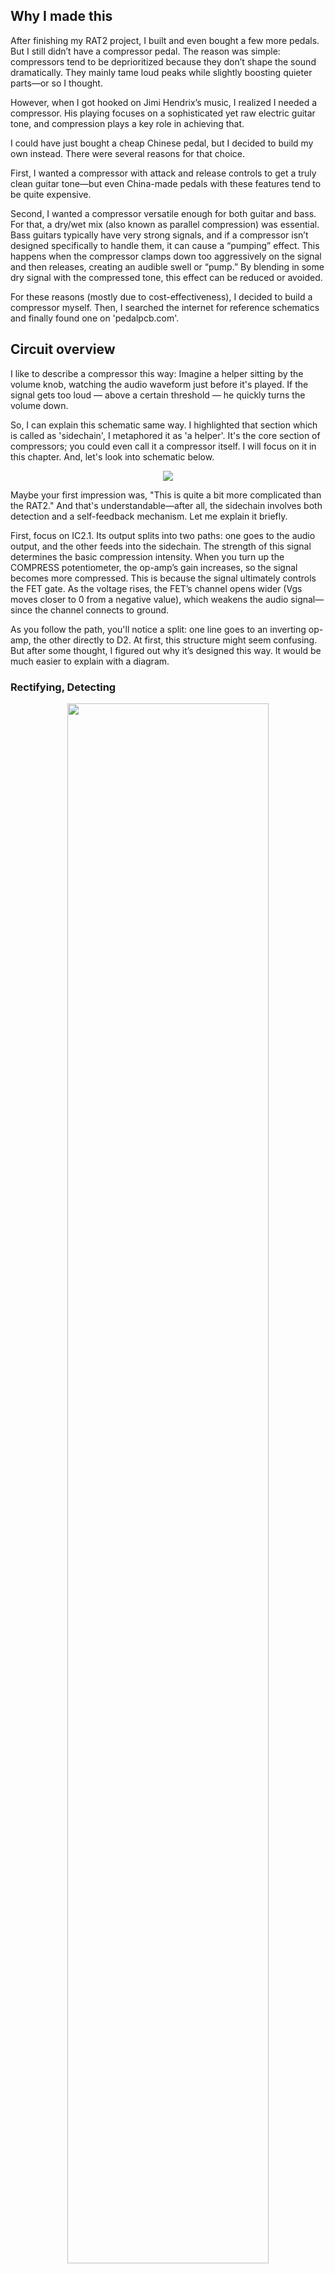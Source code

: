 ## Why I made this
After finishing my RAT2 project, I built and even bought a few more pedals. But I still didn’t have a compressor pedal. The reason was simple: compressors tend to be deprioritized because they don’t shape the sound dramatically. They mainly tame loud peaks while slightly boosting quieter parts—or so I thought.

However, when I got hooked on Jimi Hendrix’s music, I realized I needed a compressor. His playing focuses on a sophisticated yet raw electric guitar tone, and compression plays a key role in achieving that.

I could have just bought a cheap Chinese pedal, but I decided to build my own instead. There were several reasons for that choice.

First, I wanted a compressor with attack and release controls to get a truly clean guitar tone—but even China-made pedals with these features tend to be quite expensive.

Second, I wanted a compressor versatile enough for both guitar and bass. For that, a dry/wet mix (also known as parallel compression) was essential. Bass guitars typically have very strong signals, and if a compressor isn’t designed specifically to handle them, it can cause a “pumping” effect. This happens when the compressor clamps down too aggressively on the signal and then releases, creating an audible swell or “pump.” By blending in some dry signal with the compressed tone, this effect can be reduced or avoided.

For these reasons (mostly due to cost-effectiveness), I decided to build a compressor myself. Then, I searched the internet for reference schematics and finally found one on 'pedalpcb.com'.


## Circuit overview


I like to describe a compressor this way: Imagine a helper sitting by the volume knob, watching the audio waveform just before it's played. If the signal gets too loud — above a certain threshold — he quickly turns the volume down.

So, I can explain this schematic same way. I highlighted that section which is called as 'sidechain', I metaphored it as 'a helper'. It's the core section of compressors; you could even call it a compressor itself. I will focus on it in this chapter. And, let's look into schematic below.

<p align='center'>
 <img src=asset/sch.jpg>
</p>

Maybe your first impression was, "This is quite a bit more complicated than the RAT2." And that's understandable—after all, the sidechain involves both detection and a self-feedback mechanism. Let me explain it briefly.

First, focus on IC2.1. Its output splits into two paths: one goes to the audio output, and the other feeds into the sidechain. The strength of this signal determines the basic compression intensity. When you turn up the COMPRESS potentiometer, the op-amp’s gain increases, so the signal becomes more compressed. This is because the signal ultimately controls the FET gate. As the voltage rises, the FET’s channel opens wider (Vgs moves closer to 0 from a negative value), which weakens the audio signal—since the channel connects to ground.

As you follow the path, you'll notice a split: one line goes to an inverting op-amp, the other directly to D2. At first, this structure might seem confusing. But after some thought, I figured out why it’s designed this way. It would be much easier to explain with a diagram.

### Rectifying, Detecting

<p align='center'>
 <img src=asset/waveform.jpg width="80%" height="80%">
</p>

Let's assume the audio input is a sine wave. That sine wave also travels through the sidechain path — we'll call that waveform A. A is then inverted through an inverting op-amp, becoming waveform B. When B passes through a diode, it becomes waveform C, since diodes only allow voltages above their forward voltage (VF) to pass — anything below VF is clipped.

The same thing happens with waveform D, except this time it's waveform A (not B) that's being clipped. Then, C and D are merged into waveform E at a common node. This final waveform E is what goes to the FET gate.

In effect, this functions as a kind of rectifier. But why is this structure necessary?

Imagine we directly control the FET gate with waveform A. In that case, only the upper half of the wave would cause compression (i.e., open the FET channel). That’s because a JFET opens wider when Vgs gets closer to 0. Since the lower half of the sine wave is already negative, it would actually close the channel rather than open it. That’s why converting waveform A into waveform E is essential — it ensures the gate receives a proper, unipolar control signal.

Also, BAT43 diodes are used not only for rectification, but because they have a low forward voltage. If VF were too high, much of the signal would be lost — and the FET only responds to relatively high gate signals.

Also I measured the rectified output to observe its actual shape — the captured waveform is shown below.

<p align='center'>
 <img src=asset/waveform2.jpg width="30%" height="30%">
</p>

### Time domain

<p align='center'>
 <img src=asset/attack.jpg width="14%" height="14%">
</p>  

Look at the schematic — I’ve highlighted some essential components.
Now, let’s talk about time, because the ‘attack’ and ‘release’ potentiometers control exactly that — technically, the time constant.

Earlier, we discussed how the FET gate voltage is sourced and transformed.
In this section, we'll focus on how quickly that voltage is charged and discharged.

<p align='center'>
 <img src=asset/constant.png width="60%" height="60%"> 
</p>  
To make it clearer, I simplified the previous schematic. The 'ATTACK' resistance determines how fast C6 charges, and the 'RELEASE' resistance determines how fast C6 discharges. If C6 charges quickly, the FET reacts faster and compresses the signal more quickly.

These are the core timing parameters of a compressor. For example, attack time refers to how fast the circuit responds to a transient spike, while release time describes how quickly the circuit returns to normal after that spike.

Here’s a sonic example. The attack setting controls how much of the initial drum transient is allowed to pass through. The release setting determines how quickly the volume returns to normal. If the release is too fast, it can sound unnatural because the volume may rise too quickly before the drum hit ends. On the other hand, if the release is too slow, it can reduce the impact of the next drum hit by not fully recovering in time.

### JFET, the signal controller
<p align='center'>
 <img src=asset/fet.jpg width="14%" height="14%">
</p>  
This is the final section of the sidechain. It's no exaggeration to say that the entire sidechain circuit exists to serve these JFETs — since they directly control the audio signal. While Q1 is the one actually adjusting the signal, we'll start with Q2.

Q2 may seem less important than Q1, as it doesn't directly touch the signal path. However, it plays a critical supporting role by stabilizing Q1’s source voltage, which enables more accurate control.

When it comes to voltage stabilization, both Q2 and capacitor C7 are involved. C7 absorbs AC fluctuations at Q1’s source, helping the gate voltage (Vg) directly control the channel conductance. But C7 has high impedance at low frequencies and struggles to suppress slow fluctuations. That’s where Q2 comes into play.

Under normal conditions, a constant drain current (Id) flows through Q2. Since Q2 operates in a self-bias configuration, its source voltage (Vs) varies dynamically as Id changes — per Ohm's Law (V = IR), current through R13 generates a voltage drop that defines Vs. Vs determines Vgs, which in turn governs how open the JFET channel is. For clarity, let’s call Q2’s source node “Node B.”

Now let’s walk through what happens during a signal peak.

When a transient spike hits, Q1’s channel conducts more current (Id), causing its source voltage (Node A) to rise. Node A also happens to be Q2’s gate. So, when Node A rises, Q2’s gate-to-source voltage (Vgs) briefly becomes positive — meaning the gate is forward-biased, much like a forward-biased diode. This allows current to flow into the gate, which then travels through Q2’s channel.

This has a subtle but important effect:
Q1’s Id is effectively shared with Q2, and as current flows into Q2’s channel, a portion of Node A’s voltage is transferred to Node B (again, V = IR). This doesn’t just “share” voltage — it actively raises Q2’s source voltage (Vs). As Vs increases, Q2’s Vgs drops (becomes less negative), narrowing the channel and reducing Id. This decrease in Id means less current flows through TR1, leading to additional voltage drop at Node A.

So why is this mechanism needed if we already have a sidechain controlling the JFET gates?

Because this feedback path reacts faster than the main sidechain. The sidechain signal must pass through multiple stages — op-amps, rectifiers, diodes — introducing latency. In contrast, this gate injection feedback loop responds immediately to transient spikes, suppressing them before the main sidechain even kicks in.
## Design and Implementation
### Schematic Creation
<p align='center'>
 <img src=asset/FET_SCH.png width="70%" height="70%">
</p>  
Mostly, this schematic is same as original schematic. I just edited some parts, slightly changed resistors for fitting my inventory, changed opamp numbers. And, some subboard designs with audio jacks, footswtich. At first, I followed same opamp number as orignal one, it was edited while I designing PCB layout. I will discuss about it later. 

### PCB layout Creation 

This circuit have lots of components, and I don't want to use larger enclousure, I decided to design it with SMD component. Also I wondered I could solder neatly SMD components. I will explain older design first, then explain reivsed design.

-----

<p align='center'>
 <img src=asset/PCB1.png width="70%" height="70%">
</p>  

This was abandoned design, I couldn't complete neatly connecting all pad. So, I started from scratch, and approached strategically. I figured out what problems it had, and focused on revising that point.
First, I mistaked place SOIC on both side of board. I thought it would help with a less crowded track layout. It turns out, making things worse, as I had to switching tracks between both sides frequently.
Second, I made a mistake in placing the potentiometers. I prioritized user-friendly knob positioning, without considering trace routing and connectivity. For example, the wet(=mix) knob should be positioned near the audio input and after side chain. But I didn't noticed at first, so I positioned it at the top of the board for only user-friendly (from the Top, Wet, Tone, Volume). 

----

<p align='center'>
 <img src=asset/PCB2.png width="70%" height="70%">
</p>  
This is revised final design, with sub board. I will explain what is revised.
1. I rotated some potentiometers to secure more space. Because in previous design, potentiometer pins occupied center area. 
2. I moved some components composing input section, to subboard. So, I could secure some space. 
3. I changed opamp numberings,
4. I rearranged potentio
